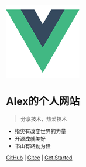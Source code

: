 ![logo](media/logo.png)

# Alex的个人网站

> 分享技术，热爱技术

- 指尖有改变世界的力量
- 开源成就美好
- 书山有路勤为径

[GitHub](https://github.com/RournasHike) |
[Gitee](https://gitee.com/RournasHike) | 
[Get Started](README.md)


<!-- 背景图片 -->
<!-- ![bg](media/bg.png) -->

<!-- 背景色 -->
<!-- ![color](#f0f0f0) -->

<br>

<span id="busuanzi_container_site_pv" style='display:none'>
    📍 本站总访问量：<span id="busuanzi_value_site_pv"></span> 次
</span>
<span id="busuanzi_container_site_uv" style='display:none'>
    | ✅ 本站总访客数：<span id="busuanzi_value_site_uv"></span> 人
</span>

<br>